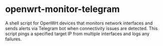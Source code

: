 # openwrt-monitor-telegram
A shell script for OpenWrt devices that monitors network interfaces and sends alerts via Telegram bot when connectivity issues are detected. This script pings a specified target IP from multiple interfaces and logs any failures.
